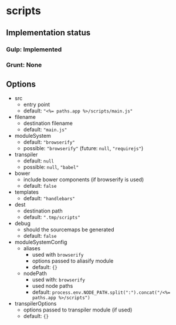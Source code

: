 # scripts

## Implementation status

### Gulp: Implemented
### Grunt: None

## Options

  * src
    * entry point
    * default: ``"<%= paths.app %>/scripts/main.js"``
  * filename
    * destination filename
    * default: ``"main.js"``
  * moduleSystem
    * default: ``"browserify"``
    * possible: ``"browserify"`` (future: ``null``, ``"requirejs"``)
  * transpiler
    * default: ``null``
    * possible: ``null``, ``"babel"``
  * bower
    * include bower components (if browserify is used)
    * default: ``false``
  * templates
    * default: ``"handlebars"``
  * dest
    * destination path
    * default: ``".tmp/scripts"``
  * debug
    * should the sourcemaps be generated
    * default: ``false``
  * moduleSystemConfig
    * aliases
      * used with ``browserify``
      * options passed to aliasify module
      * default: ``{}``
    * nodePath
      * used with: ``browserify``
      * used node paths
      * default: ``process.env.NODE_PATH.split(":").concat("/<%= paths.app %>/scripts")``
  * transpilerOptions
    * options passed to transpiler module (if used)
    * default: ``{}``
